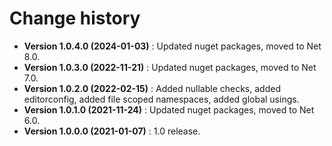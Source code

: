 # Change history

* **Version 1.0.4.0 (2024-01-03)** : Updated nuget packages, moved to Net 8.0.
* **Version 1.0.3.0 (2022-11-21)** : Updated nuget packages, moved to Net 7.0.
* **Version 1.0.2.0 (2022-02-15)** : Added nullable checks, added editorconfig, added file scoped namespaces, added global usings.
* **Version 1.0.1.0 (2021-11-24)** : Updated nuget packages, moved to Net 6.0.
* **Version 1.0.0.0 (2021-01-07)** : 1.0 release.